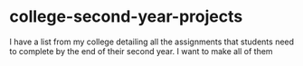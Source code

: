 # college-second-year-projects
I have a list from my college detailing all the assignments that students need to complete by the end of their second year. I want to make all of them
